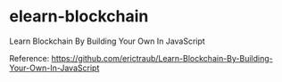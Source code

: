# elearn-blockchain
Learn Blockchain By Building Your Own In JavaScript

Reference:
https://github.com/erictraub/Learn-Blockchain-By-Building-Your-Own-In-JavaScript
